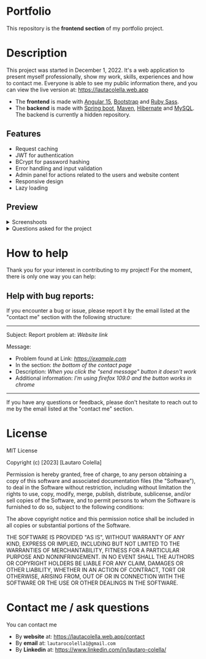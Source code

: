 # Portfolio

This repository is the **frontend section** of my portfolio project.

# Description

This project was started in December 1, 2022. It's a web application to present myself professionally, show my work, skills, experiences and how to contact me.
Everyone is able to see my public information there, and you can view the live version at: https://lautacolella.web.app

- The **frontend** is made with [Angular 15](https://angular.io/guide/update-to-version-15#new-features-in-angular-v15), [Bootstrap](https://getbootstrap.com/) and [Ruby Sass](https://sass-lang.com/ruby-sass).
- The **backend** is made with [Spring boot](https://spring.io/), [Maven](https://maven.apache.org/), [Hibernate](https://hibernate.org/) and [MySQL](https://www.mysql.com/). The backend is currently a hidden repository.

## Features
- Request caching
- JWT for authentication
- BCrypt for password hashing
- Error handling and input validation
- Admin panel for actions related to the users and website content
- Responsive design
- Lazy loading

## Preview

<details>
	<summary>Screenshoots</summary>

![Screenshoot of the project's home page](/docs/images/home.png)
![Screenshoot of the project's work page](/docs/images/work.png)
![Screenshoot of the project's about page](/docs/images/about.png)
![Screenshoot of the project's contact page](/docs/images/contact.png)
![Screenshoot of the project's login page](/docs/images/login.png)
![Screenshoot of the project's admin page](/docs/images/admin.png)
![Screenshoot of the project's admin page 2](/docs/images/admin-2.png)
![Screenshoot of the project's admin page 3](/docs/images/admin-3.png)
![Screenshoot of the project's admin page 4](/docs/images/admin-4.png)

</details>

<details>
	<summary>Questions asked for the project</summary>

- https://stackoverflow.com/questions/76078234/set-the-type-of-node-childnodes-variable-in-typescript/76078430?noredirect=1

- https://stackoverflow.com/questions/75748843/angular-html-doesnt-update-and-cant-find-scope-binding

- https://stackoverflow.com/questions/75682736/set-radio-inputs-in-the-same-line-and-labels-below-in-css

- https://stackoverflow.com/questions/75649755/radio-buttons-change-size-instead-of-cutting-off-and-showing-overflow-x-scroll-b

- https://stackoverflow.com/questions/75419220/error-creating-bean-in-spring-boot-app-for-a-repository-unsatisfieddependencyex

- https://stackoverflow.com/questions/75323452/how-to-get-out-of-static-context-in-spring-boot

- https://stackoverflow.com/questions/75246699/implementing-variable-from-application-properties-returns-null

- https://stackoverflow.com/questions/75143071/spring-boot-security-authentication-manager-doesnt-receive-username-parameter

- https://stackoverflow.com/questions/75122784/update-java-alternatives-returns-a-directory-that-was-removed-and-i-cant-get-i

- https://stackoverflow.com/questions/74663778/cant-access-property-of-object-in-html-or-typescript-angular

- https://stackoverflow.com/questions/74651363/variable-in-curly-brackets-in-angular-is-not-hereditary-to-insde-html-elements

</details>

# How to help

Thank you for your interest in contributing to my project! For the moment, there is only one way you can help:

## Help with bug reports:
If you encounter a bug or issue, please report it by the email listed at the "contact me" section with the following structure:

***

Subject: Report problem at: *Website link*

Message:

- Problem found at Link: *https://example.com*
- In the section: *the bottom of the contact page*
- Description: *When you click the "send message" button it doesn't work*
- Additional information: *I'm using firefox 109.0 and the button works in chrome*

***

If you have any questions or feedback, please don't hesitate to reach out to me by the email listed at the "contact me" section.

# License

MIT License

Copyright (c) [2023] [Lautaro Colella]

Permission is hereby granted, free of charge, to any person obtaining a copy of this software and associated documentation files (the "Software"), to deal in the Software without restriction, including without limitation the rights to use, copy, modify, merge, publish, distribute, sublicense, and/or sell copies of the Software, and to permit persons to whom the Software is furnished to do so, subject to the following conditions:

The above copyright notice and this permission notice shall be included in all copies or substantial portions of the Software.

THE SOFTWARE IS PROVIDED "AS IS", WITHOUT WARRANTY OF ANY KIND, EXPRESS OR IMPLIED, INCLUDING BUT NOT LIMITED TO THE WARRANTIES OF MERCHANTABILITY, FITNESS FOR A PARTICULAR PURPOSE AND NONINFRINGEMENT. IN NO EVENT SHALL THE AUTHORS OR COPYRIGHT HOLDERS BE LIABLE FOR ANY CLAIM, DAMAGES OR OTHER LIABILITY, WHETHER IN AN ACTION OF CONTRACT, TORT OR OTHERWISE, ARISING FROM, OUT OF OR IN CONNECTION WITH THE SOFTWARE OR THE USE OR OTHER DEALINGS IN THE SOFTWARE.

# Contact me / ask questions

You can contact me
- By **website** at: https://lautacolella.web.app/contact
- By **email** at: `lautarocolella1@gmail.com`
- By **Linkedin** at: https://www.linkedin.com/in/lautaro-colella/

